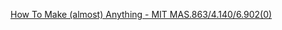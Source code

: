 [How To Make (almost) Anything - MIT MAS.863/4.140/6.902(0)](https://fab.cba.mit.edu/classes/863.22/EECS/people/rtliu/index.html#all-weeks)
